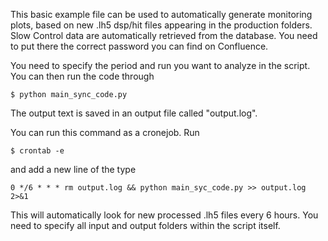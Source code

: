 This basic example file can be used to automatically generate monitoring plots, based on new .lh5 dsp/hit files appearing in the production folders. Slow Control data are automatically retrieved from the database. You need to put there the correct password you can find on Confluence.

You need to specify the period and run you want to analyze in the script. You can then run the code through

```console
$ python main_sync_code.py
```

The output text is saved in an output file called "output.log".

You can run this command as a cronejob. Run

```console
$ crontab -e
```

and add a new line of the type

```console
0 */6 * * * rm output.log && python main_syc_code.py >> output.log 2>&1
```

This will automatically look for new processed .lh5 files every 6 hours.
You need to specify all input and output folders within the script itself.
